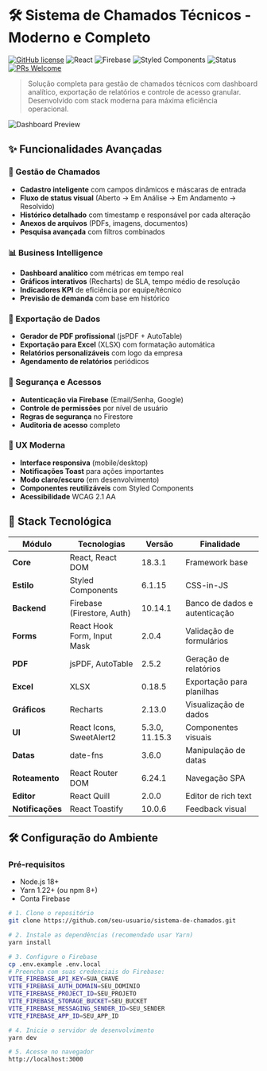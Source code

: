 # 🛠️ Sistema de Chamados Técnicos - Moderno e Completo

[![GitHub license](https://img.shields.io/github/license/seu-usuario/sistema-de-chamados)](LICENSE)
![React](https://img.shields.io/badge/react-18.3.1-%2361DAFB)
![Firebase](https://img.shields.io/badge/firebase-10.14.1-%23FFCA28)
![Styled Components](https://img.shields.io/badge/styled--components-6.1.15-%23DB7093)
![Status](https://img.shields.io/badge/status-em%20desenvolvimento-yellow)
[![PRs Welcome](https://img.shields.io/badge/PRs-welcome-brightgreen.svg)](https://github.com/seu-usuario/sistema-de-chamados/pulls)

> Solução completa para gestão de chamados técnicos com dashboard analítico, exportação de relatórios e controle de acesso granular. Desenvolvido com stack moderna para máxima eficiência operacional.

![Dashboard Preview](https://example.com/path-to-your-preview-image.png)

## ✨ Funcionalidades Avançadas

### 🎯 Gestão de Chamados
- **Cadastro inteligente** com campos dinâmicos e máscaras de entrada
- **Fluxo de status visual** (Aberto → Em Análise → Em Andamento → Resolvido)
- **Histórico detalhado** com timestamp e responsável por cada alteração
- **Anexos de arquivos** (PDFs, imagens, documentos)
- **Pesquisa avançada** com filtros combinados

### 📊 Business Intelligence
- **Dashboard analítico** com métricas em tempo real
- **Gráficos interativos** (Recharts) de SLA, tempo médio de resolução
- **Indicadores KPI** de eficiência por equipe/técnico
- **Previsão de demanda** com base em histórico

### 📑 Exportação de Dados
- **Gerador de PDF profissional** (jsPDF + AutoTable)
- **Exportação para Excel** (XLSX) com formatação automática
- **Relatórios personalizáveis** com logo da empresa
- **Agendamento de relatórios** periódicos

### 🔐 Segurança e Acessos
- **Autenticação via Firebase** (Email/Senha, Google)
- **Controle de permissões** por nível de usuário
- **Regras de segurança** no Firestore
- **Auditoria de acesso** completo

### 🎨 UX Moderna
- **Interface responsiva** (mobile/desktop)
- **Notificações Toast** para ações importantes
- **Modo claro/escuro** (em desenvolvimento)
- **Componentes reutilizáveis** com Styled Components
- **Acessibilidade** WCAG 2.1 AA

## 🚀 Stack Tecnológica

| Módulo | Tecnologias | Versão | Finalidade |
|--------|------------|--------|------------|
| **Core** | React, React DOM | 18.3.1 | Framework base |
| **Estilo** | Styled Components | 6.1.15 | CSS-in-JS |
| **Backend** | Firebase (Firestore, Auth) | 10.14.1 | Banco de dados e autenticação |
| **Forms** | React Hook Form, Input Mask | 2.0.4 | Validação de formulários |
| **PDF** | jsPDF, AutoTable | 2.5.2 | Geração de relatórios |
| **Excel** | XLSX | 0.18.5 | Exportação para planilhas |
| **Gráficos** | Recharts | 2.13.0 | Visualização de dados |
| **UI** | React Icons, SweetAlert2 | 5.3.0, 11.15.3 | Componentes visuais |
| **Datas** | date-fns | 3.6.0 | Manipulação de datas |
| **Roteamento** | React Router DOM | 6.24.1 | Navegação SPA |
| **Editor** | React Quill | 2.0.0 | Editor de rich text |
| **Notificações** | React Toastify | 10.0.6 | Feedback visual |

## 🛠️ Configuração do Ambiente

### Pré-requisitos
- Node.js 18+
- Yarn 1.22+ (ou npm 8+)
- Conta Firebase

```bash
# 1. Clone o repositório
git clone https://github.com/seu-usuario/sistema-de-chamados.git

# 2. Instale as dependências (recomendado usar Yarn)
yarn install

# 3. Configure o Firebase
cp .env.example .env.local
# Preencha com suas credenciais do Firebase:
VITE_FIREBASE_API_KEY=SUA_CHAVE
VITE_FIREBASE_AUTH_DOMAIN=SEU_DOMINIO
VITE_FIREBASE_PROJECT_ID=SEU_PROJETO
VITE_FIREBASE_STORAGE_BUCKET=SEU_BUCKET
VITE_FIREBASE_MESSAGING_SENDER_ID=SEU_SENDER
VITE_FIREBASE_APP_ID=SEU_APP_ID

# 4. Inicie o servidor de desenvolvimento
yarn dev

# 5. Acesse no navegador
http://localhost:3000
